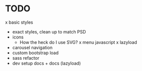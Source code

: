 # TODO
  x basic styles
  * exact styles, clean up to match PSD
  * icons
    * How the heck do I use SVG?
  x menu javascript
  x lazyload
  * carousel navigation
  * custom bootstrap load
  * sass refactor
  * dev setup docs + docs (lazyload)
